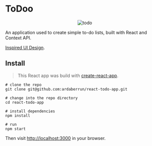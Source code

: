# ToDoo


<p align="center">
  <img src="https://user-images.githubusercontent.com/48234601/103152024-bb6ac280-4794-11eb-990e-9db77564a92a.png?raw=true" alt="todo"/>
</p>


An application used to create simple to-do lists, built with React and Context API.




[Inspired UI Design](https://dribbble.com/shots/6570568-Todo-List-App).


## Install

> This React app was build with [create-react-app](https://github.com/facebookincubator/create-react-app).

```shell
# clone the repo
git clone git@github.com:ardaberrun/react-todo-app.git

# change into the repo directory
cd react-todo-app

# install dependencies
npm install

# run
npm start
```

Then visit [http://localhost:3000](http://localhost:3000) in your browser.
